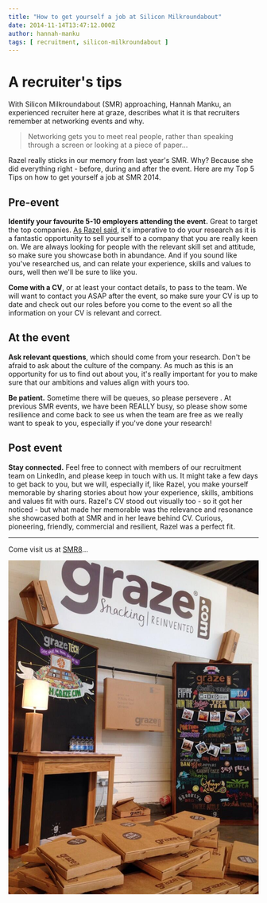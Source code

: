 ```yaml
---
title: "How to get yourself a job at Silicon Milkroundabout"
date: 2014-11-14T13:47:12.000Z
author: hannah-manku
tags: [ recruitment, silicon-milkroundabout ]
---
```


# A recruiter's tips

With Silicon Milkroundabout (SMR) approaching, Hannah Manku, an experienced recruiter here at graze, describes what it is that recruiters remember at networking events and why.

>Networking gets you to meet real people, rather than speaking
through a screen or looking at a piece of paper...

Razel really sticks in our memory from last year's SMR. Why? Because she did everything right - before, during and after the event. Here are my Top 5 Tips on how to get yourself a job at SMR 2014.

## Pre-event

**Identify your favourite 5-10 employers attending the event.** Great to target the top companies. [As Razel said](http://tech.graze.com/2014/11/13/how-to-network-your-way-to-work/), it's imperative to do your research as it is a fantastic opportunity to sell yourself to a company that you are really keen on. We are always looking for people with the relevant skill set and attitude, so make sure you showcase both in abundance. And if you sound like you've researched us, and can relate your experience, skills and values to ours, well then we'll be sure to like you.

**Come with a CV**, or at least your contact details, to pass to the team. We will want to contact you ASAP after the event, so make sure your CV is up to date and check out our roles before you come to the event so all the information on your CV is relevant and correct. 

## At the event

**Ask relevant questions**, which should come from your research. Don't be afraid to ask about the culture of the company. As much as this is an opportunity for us to find out about you, it's really important for you to make sure that our ambitions and values align with yours too.

**Be patient.** Sometime there will be queues, so please persevere . At previous SMR events, we have been REALLY busy, so please show some resilience and come back to see us when the team are free as we really want to speak to you, especially if you've done your research!

## Post event

**Stay connected.** Feel free to connect with members of our recruitment team on LinkedIn, and please keep in touch with us. It might take a few days to get back to you, but we will, especially if, like Razel, you make yourself memorable by sharing stories about how your experience, skills, ambitions and values fit with ours. Razel's CV stood out visually too - so it got her noticed - but what made her memorable was the relevance and resonance she showcased both at SMR and in her leave behind CV. Curious, pioneering, friendly, commercial and resilient, Razel was a perfect fit.

---

Come visit us at [SMR8](https://www.siliconmilkroundabout.com)...

![](/content/images/2014/11/BnRwi8ZCUAAKovB.jpg)

